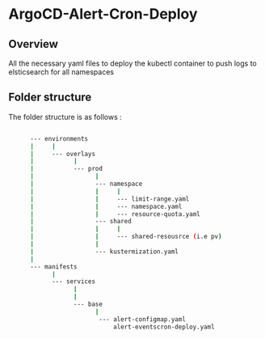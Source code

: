# ArgoCD-Alert-Cron-Deploy

## Overview

All the necessary yaml files to deploy the kubectl container to push logs to elsticsearch for all namespaces

## Folder structure

The folder structure is as follows :

```bash

      --- environments
      |     |
      |     --- overlays
      |           |
      |           --- prod
      |                 |
      |                 --- namespace
      |                 |     |
      |                 |     --- limit-range.yaml
      |                 |     --- namespace.yaml
      |                 |     --- resource-quota.yaml
      |                 --- shared
      |                 |     |
      |                 |     --- shared-resousrce (i.e pv)
      |                 |
      |                 --- kustermization.yaml
      |
      --- manifests
            |
            --- services
                  |
                  |
                  --- base
                        |
                         --- alert-configmap.yaml
                             alert-eventscron-deploy.yaml

```
            

